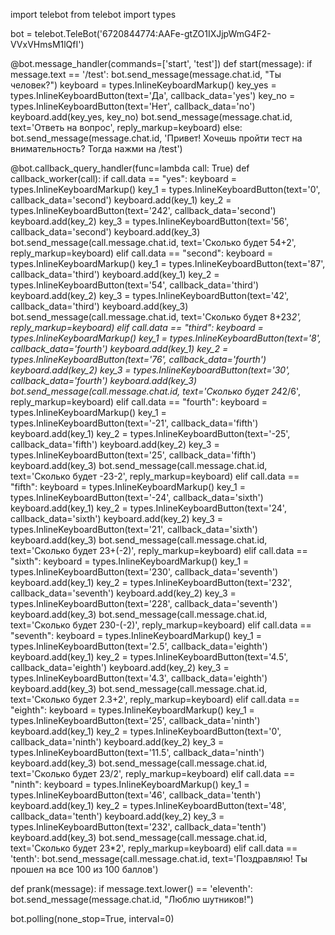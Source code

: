 import telebot
from telebot import types

bot = telebot.TeleBot('6720844774:AAFe-gtZO1IXJjpWmG4F2-VVxVHmsM1lQfI')


@bot.message_handler(commands=['start', 'test'])
def start(message):
    if message.text == '/test':
        bot.send_message(message.chat.id, "Ты человек?")
        keyboard = types.InlineKeyboardMarkup()
        key_yes = types.InlineKeyboardButton(text='Да', callback_data='yes')
        key_no = types.InlineKeyboardButton(text='Нет', callback_data='no')
        keyboard.add(key_yes, key_no)
        bot.send_message(message.chat.id, text='Ответь на вопрос', reply_markup=keyboard)
    else:
        bot.send_message(message.chat.id, 'Привет! Хочешь пройти тест на внимательность? Тогда нажми на /test')


@bot.callback_query_handler(func=lambda call: True)
def callback_worker(call):
    if call.data == "yes":
        keyboard = types.InlineKeyboardMarkup()
        key_1 = types.InlineKeyboardButton(text='0', callback_data='second')
        keyboard.add(key_1)
        key_2 = types.InlineKeyboardButton(text='242', callback_data='second')
        keyboard.add(key_2)
        key_3 = types.InlineKeyboardButton(text='56', callback_data='second')
        keyboard.add(key_3)
        bot.send_message(call.message.chat.id, text='Сколько будет 54+2', reply_markup=keyboard)
    elif call.data == "second":
        keyboard = types.InlineKeyboardMarkup()
        key_1 = types.InlineKeyboardButton(text='87', callback_data='third')
        keyboard.add(key_1)
        key_2 = types.InlineKeyboardButton(text='54', callback_data='third')
        keyboard.add(key_2)
        key_3 = types.InlineKeyboardButton(text='42', callback_data='third')
        keyboard.add(key_3)
        bot.send_message(call.message.chat.id, text='Сколько будет 8+23*2', reply_markup=keyboard)
    elif call.data == "third":
        keyboard = types.InlineKeyboardMarkup()
        key_1 = types.InlineKeyboardButton(text='8', callback_data='fourth')
        keyboard.add(key_1)
        key_2 = types.InlineKeyboardButton(text='76', callback_data='fourth')
        keyboard.add(key_2)
        key_3 = types.InlineKeyboardButton(text='30', callback_data='fourth')
        keyboard.add(key_3)
        bot.send_message(call.message.chat.id, text='Сколько будет 24*2/6', reply_markup=keyboard)
    elif call.data == "fourth":
        keyboard = types.InlineKeyboardMarkup()
        key_1 = types.InlineKeyboardButton(text='-21', callback_data='fifth')
        keyboard.add(key_1)
        key_2 = types.InlineKeyboardButton(text='-25', callback_data='fifth')
        keyboard.add(key_2)
        key_3 = types.InlineKeyboardButton(text='25', callback_data='fifth')
        keyboard.add(key_3)
        bot.send_message(call.message.chat.id, text='Сколько будет -23-2', reply_markup=keyboard)
    elif call.data == "fifth":
        keyboard = types.InlineKeyboardMarkup()
        key_1 = types.InlineKeyboardButton(text='-24', callback_data='sixth')
        keyboard.add(key_1)
        key_2 = types.InlineKeyboardButton(text='24', callback_data='sixth')
        keyboard.add(key_2)
        key_3 = types.InlineKeyboardButton(text='21', callback_data='sixth')
        keyboard.add(key_3)
        bot.send_message(call.message.chat.id, text='Сколько будет 23+(-2)', reply_markup=keyboard)
    elif call.data == "sixth":
        keyboard = types.InlineKeyboardMarkup()
        key_1 = types.InlineKeyboardButton(text='230', callback_data='seventh')
        keyboard.add(key_1)
        key_2 = types.InlineKeyboardButton(text='232', callback_data='seventh')
        keyboard.add(key_2)
        key_3 = types.InlineKeyboardButton(text='228', callback_data='seventh')
        keyboard.add(key_3)
        bot.send_message(call.message.chat.id, text='Сколько будет 230-(-2)', reply_markup=keyboard)
    elif call.data == "seventh":
        keyboard = types.InlineKeyboardMarkup()
        key_1 = types.InlineKeyboardButton(text='2.5', callback_data='eighth')
        keyboard.add(key_1)
        key_2 = types.InlineKeyboardButton(text='4.5', callback_data='eighth')
        keyboard.add(key_2)
        key_3 = types.InlineKeyboardButton(text='4.3', callback_data='eighth')
        keyboard.add(key_3)
        bot.send_message(call.message.chat.id, text='Сколько будет 2.3+2', reply_markup=keyboard)
    elif call.data == "eighth":
        keyboard = types.InlineKeyboardMarkup()
        key_1 = types.InlineKeyboardButton(text='25', callback_data='ninth')
        keyboard.add(key_1)
        key_2 = types.InlineKeyboardButton(text='0', callback_data='ninth')
        keyboard.add(key_2)
        key_3 = types.InlineKeyboardButton(text='11.5', callback_data='ninth')
        keyboard.add(key_3)
        bot.send_message(call.message.chat.id, text='Сколько будет 23/2', reply_markup=keyboard)
    elif call.data == "ninth":
        keyboard = types.InlineKeyboardMarkup()
        key_1 = types.InlineKeyboardButton(text='46', callback_data='tenth')
        keyboard.add(key_1)
        key_2 = types.InlineKeyboardButton(text='48', callback_data='tenth')
        keyboard.add(key_2)
        key_3 = types.InlineKeyboardButton(text='232', callback_data='tenth')
        keyboard.add(key_3)
        bot.send_message(call.message.chat.id, text='Сколько будет 23*2', reply_markup=keyboard)
    elif call.data == 'tenth':
        bot.send_message(call.message.chat.id, text='Поздравляю! Ты прошел на все 100 из 100 баллов')


def prank(message):
    if message.text.lower() == 'eleventh':
        bot.send_message(message.chat.id, "Люблю шутников!")


bot.polling(none_stop=True, interval=0)
